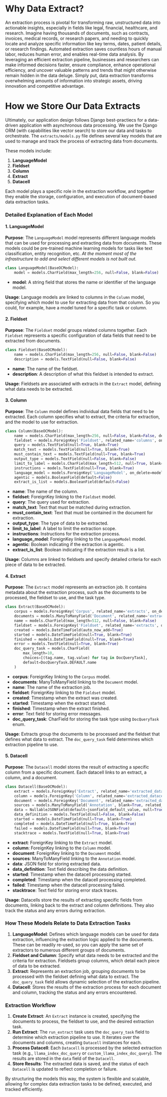 # Why Data Extract?

An extraction process is pivotal for transforming raw, unstructured data into actionable insights, especially in 
fields like legal, financial, healthcare, and research. Imagine having thousands of documents, such as contracts, 
invoices, medical records, or research papers, and needing to quickly locate and analyze specific information like 
key terms, dates, patient details, or research findings. Automated extraction saves countless hours of manual labor, 
reduces human error, and enables real-time data analysis. By leveraging an efficient extraction pipeline, businesses 
and researchers can make informed decisions faster, ensure compliance, enhance operational efficiency, and uncover 
valuable patterns and trends that might otherwise remain hidden in the data deluge. Simply put, data extraction 
transforms overwhelming amounts of information into strategic assets, driving innovation and competitive advantage.

# How we Store Our Data Extracts

Ultimately, our application design follows Django best-practiecs for a data-driven application with asynchronous data
processing. We use the Django ORM (with capabilities like vector search) to store our data and tasks to orchestrate. 
The `extracts/models.py` file defines several key models that are used to manage and track the process of extracting 
data from documents. 

These models include:

1. **LanguageModel**
2. **Fieldset**
3. **Column**
4. **Extract**
5. **Datacell**

Each model plays a specific role in the extraction workflow, and together they enable the storage, configuration, and 
execution of document-based data extraction tasks.

### Detailed Explanation of Each Model

#### 1. LanguageModel

**Purpose**: The `LanguageModel` model represents different language models that can be used for processing and 
extracting data from documents. These models could be pre-trained machine learning models for tasks like text 
classification, entity recognition, etc. *At the moment most of the infrastructure to add and select different models
is not built out.*

```python
class LanguageModel(BaseOCModel):
    model = models.CharField(max_length=256, null=False, blank=False)
```

- **model**: A string field that stores the name or identifier of the language model.

**Usage**: Language models are linked to columns in the `Column` model, specifying which model to use for extracting 
data from that column. So you could, for example, have a model tuned for a specific task or column. 

#### 2. Fieldset

**Purpose**: The `Fieldset` model groups related columns together. Each `Fieldset` represents a specific 
configuration of data fields that need to be extracted from documents.

```python
class Fieldset(BaseOCModel):
    name = models.CharField(max_length=256, null=False, blank=False)
    description = models.TextField(null=False, blank=False)
```

- **name**: The name of the fieldset.
- **description**: A description of what this fieldset is intended to extract.

**Usage**: Fieldsets are associated with extracts in the `Extract` model, defining what data needs to be extracted.

#### 3. Column

**Purpose**: The `Column` model defines individual data fields that need to be extracted. Each column specifies what 
to extract, the criteria for extraction, and the model to use for extraction.

```python
class Column(BaseOCModel):
    name = models.CharField(max_length=256, null=False, blank=False, default="")
    fieldset = models.ForeignKey('Fieldset', related_name='columns', on_delete=models.CASCADE)
    query = models.TextField(null=True, blank=True)
    match_text = models.TextField(null=True, blank=True)
    must_contain_text = models.TextField(null=True, blank=True)
    output_type = models.TextField(null=False, blank=False)
    limit_to_label = models.CharField(max_length=512, null=True, blank=True)
    instructions = models.TextField(null=True, blank=True)
    language_model = models.ForeignKey('LanguageModel', on_delete=models.PROTECT, null=False, blank=False)
    agentic = models.BooleanField(default=False)
    extract_is_list = models.BooleanField(default=False)
```

- **name**: The name of the column.
- **fieldset**: ForeignKey linking to the `Fieldset` model.
- **query**: The query used for extraction.
- **match_text**: Text that must be matched during extraction.
- **must_contain_text**: Text that must be contained in the document for extraction.
- **output_type**: The type of data to be extracted.
- **limit_to_label**: A label to limit the extraction scope.
- **instructions**: Instructions for the extraction process.
- **language_model**: ForeignKey linking to the `LanguageModel` model.
- **agentic**: Boolean indicating if the extraction is agentic.
- **extract_is_list**: Boolean indicating if the extraction result is a list.

**Usage**: Columns are linked to fieldsets and specify detailed criteria for each piece of data to be extracted.

#### 4. Extract

**Purpose**: The `Extract` model represents an extraction job. It contains metadata about the extraction process, 
such as the documents to be processed, the fieldset to use, and the task type.

```python
class Extract(BaseOCModel):
    corpus = models.ForeignKey('Corpus', related_name='extracts', on_delete=models.SET_NULL, null=True, blank=True)
    documents = models.ManyToManyField('Document', related_name='extracts', related_query_name='extract', blank=True)
    name = models.CharField(max_length=512, null=False, blank=False)
    fieldset = models.ForeignKey('Fieldset', related_name='extracts', on_delete=models.PROTECT, null=False)
    created = models.DateTimeField(auto_now_add=True)
    started = models.DateTimeField(null=True, blank=True)
    finished = models.DateTimeField(null=True, blank=True)
    error = models.TextField(null=True, blank=True)
    doc_query_task = models.CharField(
        max_length=10,
        choices=[(tag.name, tag.value) for tag in DocQueryTask],
        default=DocQueryTask.DEFAULT.name
    )
```

- **corpus**: ForeignKey linking to the `Corpus` model.
- **documents**: ManyToManyField linking to the `Document` model.
- **name**: The name of the extraction job.
- **fieldset**: ForeignKey linking to the `Fieldset` model.
- **created**: Timestamp when the extract was created.
- **started**: Timestamp when the extract started.
- **finished**: Timestamp when the extract finished.
- **error**: Text field for storing error messages.
- **doc_query_task**: CharField for storing the task type using `DocQueryTask` enum.

**Usage**: Extracts group the documents to be processed and the fieldset that defines what data to extract. 
The `doc_query_task` field determines which extraction pipeline to use.

#### 5. Datacell

**Purpose**: The `Datacell` model stores the result of extracting a specific column from a specific document. Each 
datacell links to an extract, a column, and a document.

```python
class Datacell(BaseOCModel):
    extract = models.ForeignKey('Extract', related_name='extracted_datacells', on_delete=models.CASCADE)
    column = models.ForeignKey('Column', related_name='extracted_datacells', on_delete=models.CASCADE)
    document = models.ForeignKey('Document', related_name='extracted_datacells', on_delete=models.CASCADE)
    sources = models.ManyToManyField('Annotation', blank=True, related_name='referencing_cells', related_query_name='referencing_cell')
    data = NullableJSONField(default=jsonfield_default_value, null=True, blank=True)
    data_definition = models.TextField(null=False, blank=False)
    started = models.DateTimeField(null=True, blank=True)
    completed = models.DateTimeField(null=True, blank=True)
    failed = models.DateTimeField(null=True, blank=True)
    stacktrace = models.TextField(null=True, blank=True)
```

- **extract**: ForeignKey linking to the `Extract` model.
- **column**: ForeignKey linking to the `Column` model.
- **document**: ForeignKey linking to the `Document` model.
- **sources**: ManyToManyField linking to the `Annotation` model.
- **data**: JSON field for storing extracted data.
- **data_definition**: Text field describing the data definition.
- **started**: Timestamp when the datacell processing started.
- **completed**: Timestamp when the datacell processing completed.
- **failed**: Timestamp when the datacell processing failed.
- **stacktrace**: Text field for storing error stack traces.

**Usage**: Datacells store the results of extracting specific fields from documents, linking back to the extract and 
column definitions. They also track the status and any errors during extraction.

### How These Models Relate to Data Extraction Tasks

1. **LanguageModel**: Defines which language models can be used for data extraction, influencing the extraction logic 
   applied to the documents. These can be readily re-used, so you can apply the same set of extractors to numerous 
   different groups of documents.
2. **Fieldset and Column**: Specify what data needs to be extracted and the criteria for extraction. Fieldsets group 
   columns, which detail each piece of data to be extracted.
3. **Extract**: Represents an extraction job, grouping documents to be processed with the fieldset defining what data 
   to extract. The `doc_query_task` field allows dynamic selection of the extraction pipeline.
4. **Datacell**: Stores the results of the extraction process for each document and column, tracking the status and 
   any errors encountered.

### Extraction Workflow

1. **Create Extract**: An `Extract` instance is created, specifying the documents to process, the fieldset to use, and 
   the desired extraction task.
2. **Run Extract**: The `run_extract` task uses the `doc_query_task` field to determine which extraction pipeline to
   use. It iterates over the documents and columns, creating `Datacell` instances for each.
3. **Process Datacell**: Each `Datacell` is processed by the selected extraction task (e.g., `llama_index_doc_query` 
   or `custom_llama_index_doc_query`). The results are stored in the `data` field of the `Datacell`.
4. **Store Results**: The extracted data is saved, and the status of each `Datacell` is updated to reflect 
   completion or failure.

By structuring the models this way, the system is flexible and scalable, allowing for complex data extraction 
tasks to be defined, executed, and tracked efficiently.
